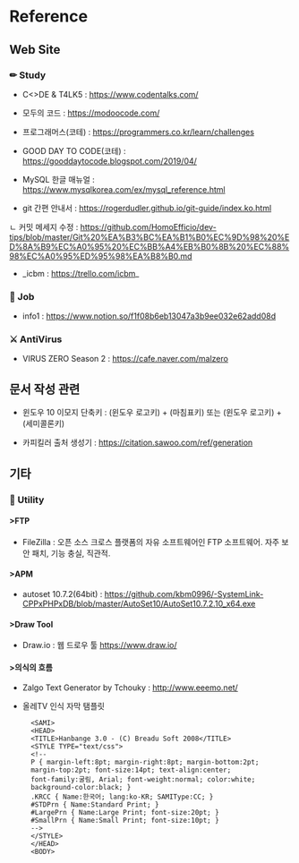 # Reference



## Web Site
### ✏ Study
* C<>DE & T4LK5 : https://www.codentalks.com/

* 모두의 코드 : https://modoocode.com/

* 프로그래머스(코테) : https://programmers.co.kr/learn/challenges

* GOOD DAY TO CODE(코테) : https://gooddaytocode.blogspot.com/2019/04/

* MySQL 한글 매뉴얼 : https://www.mysqlkorea.com/ex/mysql_reference.html

* git 간편 안내서 : https://rogerdudler.github.io/git-guide/index.ko.html

 ㄴ 커밋 메세지 수정 : https://github.com/HomoEfficio/dev-tips/blob/master/Git%20%EA%B3%BC%EA%B1%B0%EC%9D%98%20%ED%8A%B9%EC%A0%95%20%EC%BB%A4%EB%B0%8B%20%EC%88%98%EC%A0%95%ED%95%98%EA%B8%B0.md

* \_icbm : https://trello.com/icbm_

### 📌 Job

* info1 : https://www.notion.so/f1f08b6eb13047a3b9ee032e62add08d

### ⚔ AntiVirus
* VIRUS ZERO Season 2 : https://cafe.naver.com/malzero

## 문서 작성 관련

* 윈도우 10 이모지 단축키 : (윈도우 로고키) + (마침표키) 또는 (윈도우 로고키) + (세미콜론키) 

* 카피킬러 출처 생성기 : https://citation.sawoo.com/ref/generation

## 기타

### 📐 Utility

#### >FTP
* FileZilla : 오픈 소스 크로스 플랫폼의 자유 소프트웨어인 FTP 소프트웨어. 자주 보안 패치, 기능 충실, 직관적.

#### >APM
* autoset 10.7.2(64bit) : https://github.com/kbm0996/-SystemLink-CPPxPHPxDB/blob/master/AutoSet10/AutoSet10.7.2.10_x64.exe

#### >Draw Tool
* Draw.io : 웹 드로우 툴 https://www.draw.io/

#### >의식의 흐름
* Zalgo Text Generator by Tchouky : http://www.eeemo.net/

* 올레TV 인식 자막 탬플릿

        <SAMI>
        <HEAD>
        <TITLE>Hanbange 3.0 - (C) Breadu Soft 2008</TITLE>
        <STYLE TYPE="text/css">
        <!--
        P { margin-left:8pt; margin-right:8pt; margin-bottom:2pt;
        margin-top:2pt; font-size:14pt; text-align:center;
        font-family:굴림, Arial; font-weight:normal; color:white;
        background-color:black; }
        .KRCC { Name:한국어; lang:ko-KR; SAMIType:CC; }
        #STDPrn { Name:Standard Print; }
        #LargePrn { Name:Large Print; font-size:20pt; }
        #SmallPrn { Name:Small Print; font-size:10pt; }
        -->
        </STYLE>
        </HEAD>
        <BODY>
